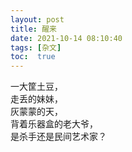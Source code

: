 ```yaml
---
layout: post
title: 醒来
date: 2021-10-14 08:10:40
tags: [杂文]
toc:  true
---
```


一大筐土豆，  
走丢的妹妹，  
灰蒙蒙的天，  
背着乐器盒的老大爷，  
是杀手还是民间艺术家？  